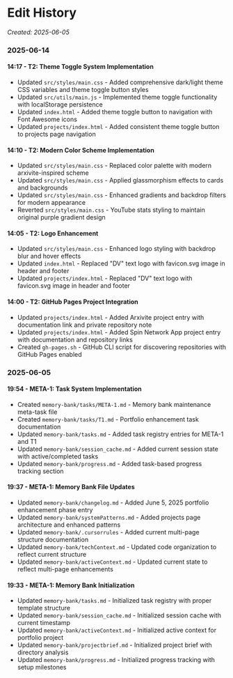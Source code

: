# Edit History
*Created: 2025-06-05*

### 2025-06-14

#### 14:17 - T2: Theme Toggle System Implementation
- Updated `src/styles/main.css` - Added comprehensive dark/light theme CSS variables and theme toggle button styles
- Updated `src/utils/main.js` - Implemented theme toggle functionality with localStorage persistence
- Updated `index.html` - Added theme toggle button to navigation with Font Awesome icons
- Updated `projects/index.html` - Added consistent theme toggle button to projects page navigation

#### 14:10 - T2: Modern Color Scheme Implementation  
- Updated `src/styles/main.css` - Replaced color palette with modern arxivite-inspired scheme
- Updated `src/styles/main.css` - Applied glassmorphism effects to cards and backgrounds
- Updated `src/styles/main.css` - Enhanced gradients and backdrop filters for modern appearance
- Reverted `src/styles/main.css` - YouTube stats styling to maintain original purple gradient design

#### 14:05 - T2: Logo Enhancement
- Updated `src/styles/main.css` - Enhanced logo styling with backdrop blur and hover effects
- Updated `index.html` - Replaced "DV" text logo with favicon.svg image in header and footer
- Updated `projects/index.html` - Replaced "DV" text logo with favicon.svg image in header and footer

#### 14:00 - T2: GitHub Pages Project Integration
- Updated `projects/index.html` - Added Arxivite project entry with documentation link and private repository note
- Updated `projects/index.html` - Added Spin Network App project entry with documentation and repository links
- Created `gh-pages.sh` - GitHub CLI script for discovering repositories with GitHub Pages enabled

### 2025-06-05

#### 19:54 - META-1: Task System Implementation
- Created `memory-bank/tasks/META-1.md` - Memory bank maintenance meta-task file
- Created `memory-bank/tasks/T1.md` - Portfolio enhancement task documentation
- Updated `memory-bank/tasks.md` - Added task registry entries for META-1 and T1
- Updated `memory-bank/session_cache.md` - Added current session state with active/completed tasks
- Updated `memory-bank/progress.md` - Added task-based progress tracking section

#### 19:37 - META-1: Memory Bank File Updates  
- Updated `memory-bank/changelog.md` - Added June 5, 2025 portfolio enhancement phase entry
- Updated `memory-bank/systemPatterns.md` - Added projects page architecture and enhanced patterns
- Updated `memory-bank/.cursorrules` - Added current multi-page structure documentation
- Updated `memory-bank/techContext.md` - Updated code organization to reflect current structure
- Updated `memory-bank/activeContext.md` - Updated current state to reflect multi-page enhancements

#### 19:33 - META-1: Memory Bank Initialization
- Updated `memory-bank/tasks.md` - Initialized task registry with proper template structure
- Updated `memory-bank/session_cache.md` - Initialized session cache with current timestamp
- Updated `memory-bank/activeContext.md` - Initialized active context for portfolio project
- Updated `memory-bank/projectbrief.md` - Initialized project brief with directory analysis
- Updated `memory-bank/progress.md` - Initialized progress tracking with setup milestones
